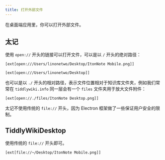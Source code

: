 ```yaml
---
title: 打开外部文件
---
```


在桌面端应用里，你可以打开外部文件。

## 太记

使用 `open://` 开头的链接可以打开文件，可以是以 `/` 开头的绝对路径：

```
[ext[open:///Users/linonetwo/Desktop/ItonNote Mobile.png]]

[ext[open:///Users/linonetwo/Desktop]]
```

也可以是以 `./` 开头的相对路径，表示文件位置相对于知识库文件夹，例如我们常常在 `tiddlywiki.info` 同一层会有一个 `files` 文件夹用于放大文件附件：

```
[ext[open://./files/ItonNote Desktop.png]]
```

太记不使用传统的 `file://` 开头，因为 Electron 框架做了一些保证用户安全的限制。

## TiddlyWikiDesktop

使用传统的 `file://` 开头即可。

```
[ext[file://~/Desktop/ItonNote Mobile.png]]
```